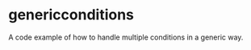 genericconditions
=================

A code example of how to handle multiple conditions in a generic way.  